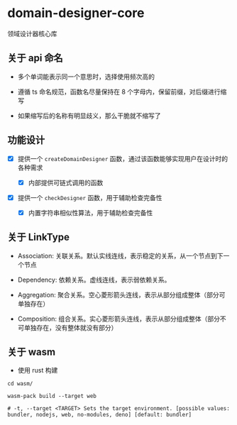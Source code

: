 # domain-designer-core

领域设计器核心库

## 关于 api 命名

- 多个单词能表示同一个意思时，选择使用频次高的

- 遵循 ts 命名规范，函数名尽量保持在 8 个字母内，保留前缀，对后缀进行缩写

- 如果缩写后的名称有明显歧义，那么干脆就不缩写了

## 功能设计

- [x] 提供一个 `createDomainDesigner` 函数，通过该函数能够实现用户在设计时的各种需求

  - [x] 内部提供可链式调用的函数

- [x] 提供一个 `checkDesigner` 函数，用于辅助检查完备性

  - [x] 内置字符串相似性算法，用于辅助检查完备性

## 关于 LinkType

- Association: 关联关系。默认实线连线，表示稳定的关系，从一个节点到下一个节点

- Dependency: 依赖关系。虚线连线，表示弱依赖关系。

- Aggregation: 聚合关系。空心菱形箭头连线，表示从部分组成整体（部分可单独存在）

- Composition: 组合关系。实心菱形箭头连线，表示从部分组成整体（部分不可单独存在，没有整体就没有部分）

## 关于 wasm

- 使用 rust 构建

```shell
cd wasm/

wasm-pack build --target web

# -t, --target <TARGET> Sets the target environment. [possible values: bundler, nodejs, web, no-modules, deno] [default: bundler]
```
